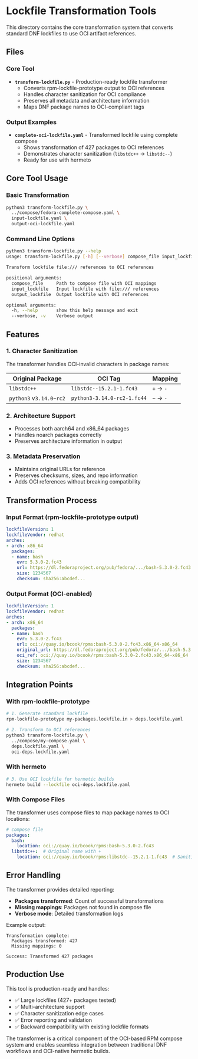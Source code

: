 # Lockfile Transformation Tools

This directory contains the core transformation system that converts standard DNF lockfiles to use OCI artifact references.

## Files

### Core Tool
- **`transform-lockfile.py`** - Production-ready lockfile transformer
  - Converts rpm-lockfile-prototype output to OCI references
  - Handles character sanitization for OCI compliance
  - Preserves all metadata and architecture information
  - Maps DNF package names to OCI-compliant tags

### Output Examples
- **`complete-oci-lockfile.yaml`** - Transformed lockfile using complete compose
  - Shows transformation of 427 packages to OCI references
  - Demonstrates character sanitization (`libstdc++` → `libstdc--`)
  - Ready for use with hermeto

## Core Tool Usage

### Basic Transformation
```bash
python3 transform-lockfile.py \
  ../compose/fedora-complete-compose.yaml \
  input-lockfile.yaml \
  output-oci-lockfile.yaml
```

### Command Line Options
```bash
python3 transform-lockfile.py --help
usage: transform-lockfile.py [-h] [--verbose] compose_file input_lockfile output_lockfile

Transform lockfile file:/// references to OCI references

positional arguments:
  compose_file     Path to compose file with OCI mappings
  input_lockfile   Input lockfile with file:/// references
  output_lockfile  Output lockfile with OCI references

optional arguments:
  -h, --help       show this help message and exit
  --verbose, -v    Verbose output
```

## Features

### 1. Character Sanitization
The transformer handles OCI-invalid characters in package names:

| Original Package | OCI Tag | Mapping |
|-----------------|---------|---------|
| `libstdc++` | `libstdc--15.2.1-1.fc43` | `+` → `-` |
| `python3` v`3.14.0~rc2` | `python3-3.14.0-rc2-1.fc44` | `~` → `-` |

### 2. Architecture Support
- Processes both aarch64 and x86_64 packages
- Handles noarch packages correctly
- Preserves architecture information in output

### 3. Metadata Preservation
- Maintains original URLs for reference
- Preserves checksums, sizes, and repo information
- Adds OCI references without breaking compatibility

## Transformation Process

### Input Format (rpm-lockfile-prototype output)
```yaml
lockfileVersion: 1
lockfileVendor: redhat
arches:
- arch: x86_64
  packages:
  - name: bash
    evr: 5.3.0-2.fc43
    url: https://dl.fedoraproject.org/pub/fedora/.../bash-5.3.0-2.fc43.x86_64.rpm
    size: 1234567
    checksum: sha256:abcdef...
```

### Output Format (OCI-enabled)
```yaml
lockfileVersion: 1
lockfileVendor: redhat
arches:
- arch: x86_64
  packages:
  - name: bash
    evr: 5.3.0-2.fc43
    url: oci://quay.io/bcook/rpms:bash-5.3.0-2.fc43.x86_64-x86_64
    original_url: https://dl.fedoraproject.org/pub/fedora/.../bash-5.3.0-2.fc43.x86_64.rpm
    oci_ref: oci://quay.io/bcook/rpms:bash-5.3.0-2.fc43.x86_64-x86_64
    size: 1234567
    checksum: sha256:abcdef...
```

## Integration Points

### With rpm-lockfile-prototype
```bash
# 1. Generate standard lockfile
rpm-lockfile-prototype my-packages.lockfile.in > deps.lockfile.yaml

# 2. Transform to OCI references  
python3 transform-lockfile.py \
  ../compose/my-compose.yaml \
  deps.lockfile.yaml \
  oci-deps.lockfile.yaml
```

### With hermeto
```bash
# 3. Use OCI lockfile for hermetic builds
hermeto build --lockfile oci-deps.lockfile.yaml
```

### With Compose Files
The transformer uses compose files to map package names to OCI locations:

```yaml
# compose file
packages:
  bash:
    location: oci://quay.io/bcook/rpms:bash-5.3.0-2.fc43
  libstdc++:  # Original name with +
    location: oci://quay.io/bcook/rpms:libstdc--15.2.1-1.fc43  # Sanitized OCI tag
```

## Error Handling

The transformer provides detailed reporting:
- **Packages transformed**: Count of successful transformations
- **Missing mappings**: Packages not found in compose file  
- **Verbose mode**: Detailed transformation logs

Example output:
```
Transformation complete:
  Packages transformed: 427
  Missing mappings: 0

Success: Transformed 427 packages
```

## Production Use

This tool is production-ready and handles:
- ✅ Large lockfiles (427+ packages tested)
- ✅ Multi-architecture support
- ✅ Character sanitization edge cases
- ✅ Error reporting and validation
- ✅ Backward compatibility with existing lockfile formats

The transformer is a critical component of the OCI-based RPM compose system and enables seamless integration between traditional DNF workflows and OCI-native hermetic builds.